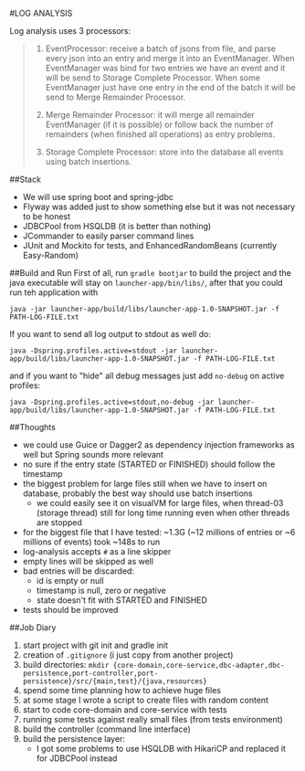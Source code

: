 #LOG ANALYSIS

Log analysis uses 3 processors:

> 1. EventProcessor: receive a batch of jsons from file, and parse every json into an entry and merge it into an EventManager. 
>When EventManager was bind for two entries we have an event and it will be send to Storage Complete Processor. When some 
>EventManager just have one entry in the end of the batch it will be send to Merge Remainder Processor.    
> 
> 1. Merge Remainder Processor: it will merge all remainder EventManager (if it is possible) or follow back the number 
>of remainders (when finished all operations) as entry problems.
>
> 1. Storage Complete Processor: store into the database all events using batch insertions.

##Stack
* We will use spring boot and spring-jdbc
* Flyway was added just to show something else but it was not necessary to be honest
* JDBCPool from HSQLDB (it is better than nothing)
* JCommander to easily parser command lines
* JUnit and Mockito for tests, and EnhancedRandomBeans (currently Easy-Random)

##Build and Run
First of all, run `gradle bootjar` to build the project and the java executable will stay on `launcher-app/bin/libs/`, after that you could run teh application with 
```
java -jar launcher-app/build/libs/launcher-app-1.0-SNAPSHOT.jar -f PATH-LOG-FILE.txt
```

If you want to send all log output to stdout as well do:
```
java -Dspring.profiles.active=stdout -jar launcher-app/build/libs/launcher-app-1.0-SNAPSHOT.jar -f PATH-LOG-FILE.txt
```
and if you want to "hide" all debug messages just add `no-debug` on active profiles:
```
java -Dspring.profiles.active=stdout,no-debug -jar launcher-app/build/libs/launcher-app-1.0-SNAPSHOT.jar -f PATH-LOG-FILE.txt
```

##Thoughts
* we could use Guice or Dagger2 as dependency injection frameworks as well but Spring sounds more relevant 
* no sure if the entry state (STARTED or FINISHED) should follow the timestamp
* the biggest problem for large files still when we have to insert on database, probably the best way should use batch insertions
    * we could easily see it on visualVM for large files, when thread-03 (storage thread) still for long time running even when other threads are stopped 
* for the biggest file that I have tested: ~1.3G (~12 millions of entries or ~6 millions of events) took ~148s to run
* log-analysis accepts `#` as a line skipper
* empty lines will be skipped as well
* bad entries will be discarded:
    * id is empty or null
    * timestamp is null, zero or negative
    * state doesn't fit with STARTED and FINISHED
* tests should be improved
 
##Job Diary
1. start project with git init and gradle init
1. creation of `.gitignore` (i just copy from another project)
1. build directories: `mkdir {core-domain,core-service,dbc-adapter,dbc-persistence,port-controller,port-persistence}/src/{main,test}/{java,resources}`
1. spend some time planning how to achieve huge files
1. at some stage I wrote a script to create files with random content
1. start to code core-domain and core-service with tests
1. running some tests against really small files (from tests environment)
1. build the controller (command line interface)
1. build the persistence layer:
    * I got some problems to use HSQLDB with HikariCP and replaced it for JDBCPool instead